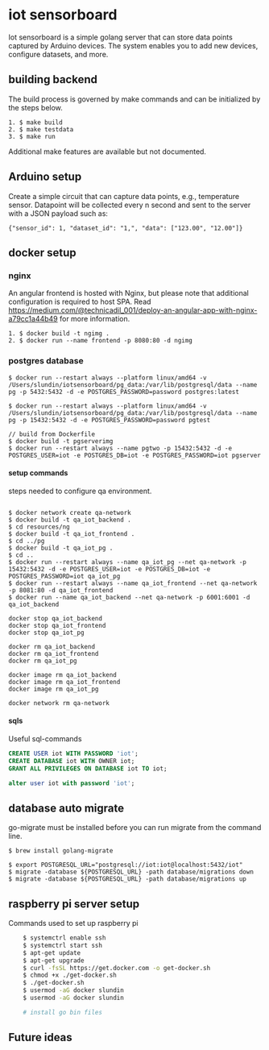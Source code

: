 # iot sensorboard

Iot sensorboard is a simple golang server that can store data points captured by Arduino devices. The system enables you to add new devices, configure datasets, and more.
<insert drawing here>

## building backend

The build process is governed by make commands and can be initialized by the steps below.

```
1. $ make build
2. $ make testdata
3. $ make run
```

Additional make features are available but not documented.

## Arduino setup

Create a simple circuit that can capture data points, e.g., temperature sensor. Datapoint will be collected every n second and sent to the server with a JSON payload such as:

```
{"sensor_id": 1, "dataset_id": "1,", "data": ["123.00", "12.00"]}
```

## docker setup

### nginx

An angular frontend is hosted with Nginx, but please note that additional configuration is required to host SPA. Read https://medium.com/@technicadil_001/deploy-an-angular-app-with-nginx-a79cc1a44b49 for more information.

```
1. $ docker build -t ngimg .
2. $ docker run --name frontend -p 8080:80 -d ngimg
```

### postgres database

```
$ docker run --restart always --platform linux/amd64 -v /Users/slundin/iotsensorboard/pg_data:/var/lib/postgresql/data --name pg -p 5432:5432 -d -e POSTGRES_PASSWORD=password postgres:latest

$ docker run --restart always --platform linux/amd64 -v /Users/slundin/iotsensorboard/pg_data:/var/lib/postgresql/data --name pg -p 15432:5432 -d -e POSTGRES_PASSWORD=password pgtest

// build from Dockerfile
$ docker build -t pgserverimg
$ docker run --restart always --name pgtwo -p 15432:5432 -d -e POSTGRES_USER=iot -e POSTGRES_DB=iot -e POSTGRES_PASSWORD=iot pgserver

```

#### setup commands

steps needed to configure qa environment.

```

$ docker network create qa-network
$ docker build -t qa_iot_backend .
$ cd resources/ng
$ docker build -t qa_iot_frontend .
$ cd ../pg
$ docker build -t qa_iot_pg .
$ cd ..
$ docker run --restart always --name qa_iot_pg --net qa-network -p 15432:5432 -d -e POSTGRES_USER=iot -e POSTGRES_DB=iot -e POSTGRES_PASSWORD=iot qa_iot_pg
$ docker run --restart always --name qa_iot_frontend --net qa-network -p 8081:80 -d qa_iot_frontend
$ docker run --name qa_iot_backend --net qa-network -p 6001:6001 -d qa_iot_backend

docker stop qa_iot_backend
docker stop qa_iot_frontend
docker stop qa_iot_pg

docker rm qa_iot_backend
docker rm qa_iot_frontend
docker rm qa_iot_pg

docker image rm qa_iot_backend
docker image rm qa_iot_frontend
docker image rm qa_iot_pg

docker network rm qa-network

```

#### sqls

Useful sql-commands

```sql
CREATE USER iot WITH PASSWORD 'iot';
CREATE DATABASE iot WITH OWNER iot;
GRANT ALL PRIVILEGES ON DATABASE iot TO iot;

alter user iot with password 'iot';
```

## database auto migrate

go-migrate must be installed before you can run migrate from the command line.

```
$ brew install golang-migrate

$ export POSTGRESQL_URL="postgresql://iot:iot@localhost:5432/iot"
$ migrate -database ${POSTGRESQL_URL} -path database/migrations down
$ migrate -database ${POSTGRESQL_URL} -path database/migrations up
```

## raspberry pi server setup

Commands used to set up raspberry pi

```bash
    $ systemctrl enable ssh
    $ systemctrl start ssh
    $ apt-get update
    $ apt-get upgrade
    $ curl -fsSL https://get.docker.com -o get-docker.sh
    $ chmod +x ./get-docker.sh
    $ ./get-docker.sh
    $ usermod -aG docker slundin
    $ usermod -aG docker slundin

    # install go bin files
```

## Future ideas

